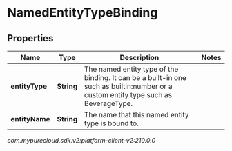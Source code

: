 # NamedEntityTypeBinding


## Properties

| Name | Type | Description | Notes |
| ------------ | ------------- | ------------- | ------------- |
| **entityType** | **String** | The named entity type of the binding. It can be a built-in one such as builtin:number or a custom entity type such as BeverageType. |  |
| **entityName** | **String** | The name that this named entity type is bound to. |  |




_com.mypurecloud.sdk.v2:platform-client-v2:210.0.0_
